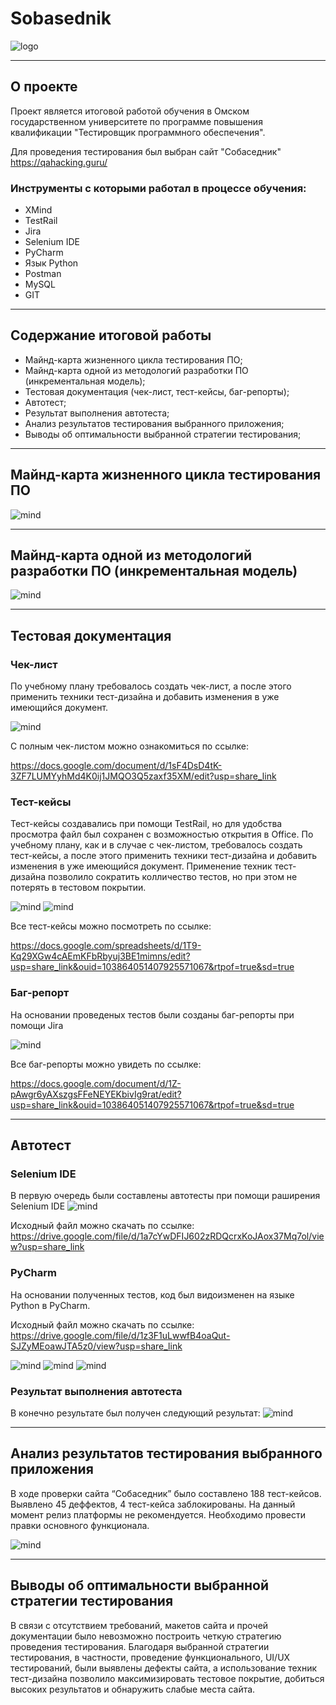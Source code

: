 # Sobasednik
![logo](picture/sobasednikpic.png)

___

## О проекте 

Проект является итоговой работой обучения в Омском государственном университете по программе повышения квалификации "Тестировщик программного обеспечения".

Для проведения тестирования был выбран сайт "Собаседник" https://qahacking.guru/

### Инструменты с которыми работал в процессе обучения: 

+ XMind
+ TestRail
+ Jira
+ Selenium IDE
+ PyCharm
+ Язык Python
+ Postman 
+ MySQL
+ GIT 

___

## Содержание итоговой работы

+ Майнд-карта жизненного цикла тестирования ПО;
+ Майнд-карта одной из методологий разработки ПО (инкрементальная модель);
+ Тестовая документация (чек-лист, тест-кейсы, баг-репорты);
+ Автотест;
+ Результат выполнения автотеста;
+ Анализ результатов тестирования выбранного приложения;
+ Выводы об оптимальности выбранной стратегии тестирования;

___


## Майнд-карта жизненного цикла тестирования ПО

![mind](picture/LM.png)

___

## Майнд-карта одной из методологий разработки ПО (инкрементальная модель)

![mind](picture/model.png)

___


## Тестовая документация 

### Чек-лист

По учебному плану требовалось создать чек-лист, а после этого применить техники тест-дизайна и добавить изменения в уже имеющийся документ. 

![mind](picture/chek.png)

С полным чек-листом можно ознакомиться по ссылке:

https://docs.google.com/document/d/1sF4DsD4tK-3ZF7LUMYyhMd4K0ij1JMQO3Q5zaxf35XM/edit?usp=share_link


### Тест-кейсы

Тест-кейсы создавались при помощи TestRail, но для удобства просмотра файл был сохранен с возможностью открытия в Office. 
По учебному плану, как и в случае с чек-листом, требовалось создать тест-кейсы, а после этого применить техники тест-дизайна и добавить изменения в уже имеющийся документ. Применение техник тест-дизайна позволило сократить колличество тестов, но при этом не потерять в тестовом покрытии. 

![mind](picture/rail.png)
![mind](picture/testcase.png)

Все тест-кейсы можно посмотреть по ссылке:

https://docs.google.com/spreadsheets/d/1T9-Kq29XGw4cAEmKFbRbyuj3BE1mimns/edit?usp=share_link&ouid=103864051407925571067&rtpof=true&sd=true

### Баг-репорт

На основании проведеных тестов были созданы баг-репорты при помощи Jira

![mind](picture/report.png)

Все баг-репорты можно увидеть по ссылке:

https://docs.google.com/document/d/1Z-pAwgr6yAXszgsFFeNEYEKbivIg9rat/edit?usp=share_link&ouid=103864051407925571067&rtpof=true&sd=true

___

## Автотест

### Selenium IDE 

В первую очередь были составлены автотесты при помощи раширения Selenium IDE
![mind](picture/SeleniumIDE.png)

Исходный файл можно скачать по ссылке: https://drive.google.com/file/d/1a7cYwDFIJ602zRDQcrxKoJAox37Mq7ol/view?usp=share_link

### PyCharm

На основании полученных тестов, код был видоизменен на языке Python в PyCharm.

Исходный файл можно скачать по ссылке: https://drive.google.com/file/d/1z3F1uLwwfB4oaQut-SJZyMEoawJTA5z0/view?usp=share_link

![mind](picture/1.png)
![mind](picture/2.png)
![mind](picture/3.png)

### Результат выполнения автотеста

В конечно результате был получен следующий результат:
![mind](picture/scrin.png)

___

## Анализ результатов тестирования выбранного приложения 

В ходе проверки сайта “Собаседник” было составлено 188 тест-кейсов. Выявлено 45 деффектов, 4 тест-кейса заблокированы. На данный момент релиз платформы не рекомендуется. Необходимо провести правки основного функционала.

![mind](picture/TestRail-stats-1-20230427125312.png)

___

## Выводы об оптимальности выбранной стратегии тестирования

В связи с отсутствием требований, макетов сайта и прочей документации было невозможно построить четкую стратегию проведения тестирования. Благодаря выбранной стратегии тестирования, в частности, проведение функционального, UI/UX тестирований, были выявлены дефекты сайта,  а использование техник тест-дизайна позволило максимизировать тестовое покрытие, добиться высоких результатов и обнаружить слабые места сайта.


